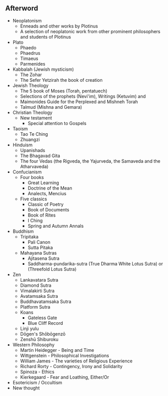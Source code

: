 ## Afterword

- Neoplatonism
    - Enneads and other works by Plotinus
    - A selection of neoplatonic work from other prominent philosophers and students of Plotinus
- Plato
    - Phaedo
    - Phaedrus
    - Timaeus
    - Parmenides
- Kabbalah (Jewish mysticism)
    - The Zohar
    - The Sefer Yetzirah the book of creation
- Jewish Theology
    - The 5 book of Moses (Torah, pentatuech)
    - Selections of the prophets (Nevi'im), Writings (Ketuvim) and 
    - Maimonides Guide for the Perplexed and Mishneh Torah
    - Talmud (Mishna and Gemara)
- Christian Theology
    - New testament
        - Special attention to Gospels
- Taoism
    - Tao Te Ching
    - Zhuangzi
- Hinduism
    - Upanishads
    - The Bhagavad Gita
    - The four Vedas (the Rigveda, the Yajurveda, the Samaveda and the Atharvaveda)
- Confucianism
    - Four books
        - Great Learning
        - Doctrine of the Mean
        - Analects, Mencius
    - Five classics
        - Classic of Poetry
        - Book of Documents
        - Book of Rites
        - I Ching
        - Spring and Autumn Annals
- Buddhism
    - Tripitaka
        - Pali Canon
        - Sutta Pitaka
    - Mahayana Sutras
        - Ajitasena Sutra
        - Saddharma-pundarika-sutra (True Dharma White Lotus Sutra) or (Threefold Lotus Sutra)
- Zen
    - Lankavatara Sutra
    - Diamond Sutra
    - Vimalakirti Sutra
    - Avatamsaka Sutra
    - Buddhavatamsaka Sutra
    - Platform Sutra
    - Koans
        - Gateless Gate
        - Blue Cliff Record
    - Linji yulu
    - Dōgen's Shōbōgenzō
    - Zenshū Shiburoku
- Western Philosophy
    - Martin Heidegger - Being and Time
    - Wittgenstein - Philosophical Investigations
    - William James - The varieties of Religious Experience
    - Richard Rorty - Contingency, Irony and Solidarity
    - Spinoza - Ethics
    - Kierkegaard - Fear and Loathing, Either/Or
- Esotericism / Occultism
- New thought
